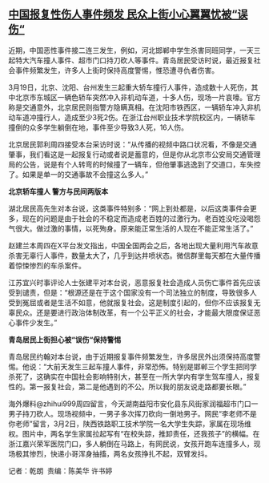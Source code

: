 <!--1711010369000-->
[中国报复性伤人事件频发  民众上街小心翼翼忧被“误伤“](https://www.rfa.org/mandarin/yataibaodao/shehui/ql-03212024042431.html)
------

<p></p><p><span style="font-weight: 400;">近期，中国恶性事件接二连三发生，例如，河北邯郸中学生杀害同班同学，一天三起特大汽车撞人事件、超市门口持刀砍人等事件。青岛居民受访时说，最近报复社会事件频繁发生，许多人上街时保持高度警惕，惟恐遭寻仇者伤害。</span></p><p><span style="font-weight: 400;">3月19日，北京、沈阳、台州发生三起重大轿车撞行人事件，造成数十人死伤，其中北京市东城区一辆色轿车突然冲入非机动车道，十多人伤，现场一片哀嚎。官方称是交通意外，北京居民则指警方隐瞒真相。在沈阳市铁西区，一辆轿车冲入非机动车道冲撞行人，造成至少3死2伤。在浙江台州职业技术学院校区内，一辆轿车撞倒的众多学生躺倒在地，事件至少导致3人死，16人伤。</span></p><p><span style="font-weight: 400;">北京居民郭利周四接受本台采访时说：“从传播的视频中路口状况看，不像是交通肇事，我们看这是一起报复行动或者说是蓄意的，但是你从北京市公安局交通管理局的公告，说是有个人转弯的时候撞了一辆车，但他肇事逃逸到了交道口，车失控了。如果是单一的交通事故不会撞这么多人。”</span></p><p><strong>北京轿车撞人 警方与民间两版本</strong></p><p></p><p><span style="font-weight: 400;">湖北居民高先生对本台说，这类事件特别多：“网上到处都是，以后这类事件会更多，现在的问题是由于社会的不稳定而造成老百姓的过激行为。老百姓没吃没喝怨气很大。做过激的事情，以死殉身。原来能正常生活的人现在不能正常生活了。”</span></p><p></p><p><span style="font-weight: 400;">赵建兰本周四在X平台发文指出，中国全国两会之后，各地出现大量利用汽车故意杀害无辜行人事件，数量太大了，几乎到达井喷状态。微信群里每天都在大量传播着惊悚惨烈的车杀案件。</span></p><p></p><p><span style="font-weight: 400;">江苏宜兴时事评论人士张建平对本台说，恶意报复社会造成人员伤亡事件首先应该受到谴责，但是：“根源还是在于这个国家没有一个司法独立的制度，导致很多人受到冤屈或者是生活不如意，他就报复社会。这是制度引起的，但你不应该报复无辜民众。还是要进行政治体制改革，有一个公平正义的社会，才能最大限度保证恶心事件少发生。”</span></p><p></p><p><strong>青岛居民上街担心被“误伤“保持警惕</strong></p><p></p><p><span style="font-weight: 400;">青岛居民约翰对本台说，由于近期报复事件频繁发生，许多居民外出须保持高度警惕。他说：“大前天发生三起车撞人事件，非常恐怖。特别是邯郸三个学生把同学杀死了，这确实在中国社会影响特别大，甚至在一所大学内有学生驾车撞人，报复性的。第一报复社会，第二是他遇到的不公。所以我的朋友说走路都要长眼。”</span></p><p></p><p><span style="font-weight: 400;">海外爆料@zhihui999周四留言，今天湖南益阳市安化县东风街家润福超市门口一男子持刀砍人。现场视频中，一男子多次挥刀砍向一倒地男子。网民“李老师不是你老师”留言，3月2日，陕西铁路职工技术学院一名大学生失踪，家属在现场维权。图片中，两名学生家属拉起写有“在校失踪，推卸责任，还我孩子”的横幅。在浙江嘉兴荣军医院门口，多人躺倒在马路上，有网民说，女孩开跑车连撞多人，现场极其惨烈，快递小哥浑身抽搐，两名女孩挣扎不起，双臂发抖。</span></p><p></p><p><span style="font-weight: 400;">记者：乾朗  责编：陈美华 许书婷</span></p>
